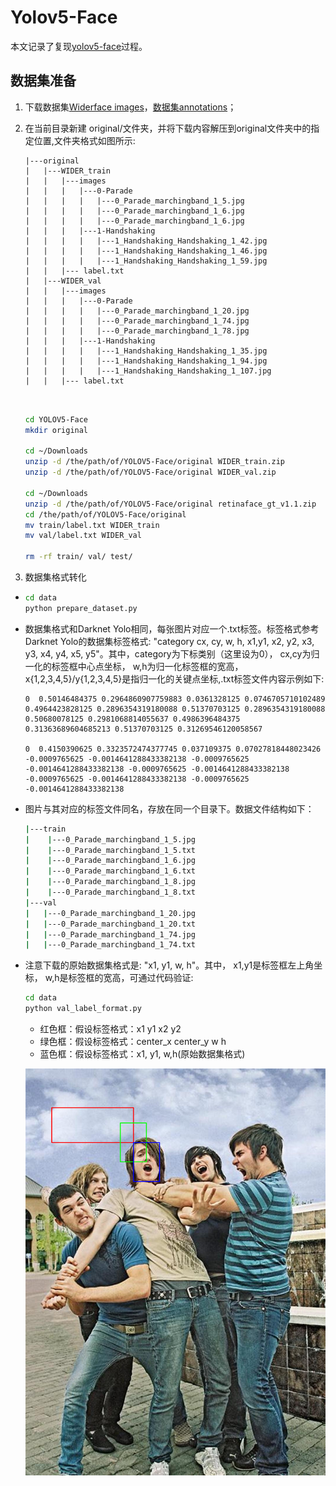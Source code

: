 # Yolov5-Face

本文记录了复现[yolov5-face](https://github.com/deepcam-cn/yolov5-face)过程。

## 数据集准备

1. 下载数据集[Widerface images](http://shuoyang1213.me/WIDERFACE/)，[数据集annotations](https://drive.google.com/file/d/1tU_IjyOwGQfGNUvZGwWWM4SwxKp2PUQ8/view?usp=sharing)；

2. 在当前目录新建 original/文件夹，并将下载内容解压到original文件夹中的指定位置,文件夹格式如图所示:

    ```shell
    |---original
    |   |---WIDER_train
    |   |   |---images
    |   |   |   |---0-Parade
    |   |   |   |   |---0_Parade_marchingband_1_5.jpg
    |   |   |   |   |---0_Parade_marchingband_1_6.jpg
    |   |   |   |   |---0_Parade_marchingband_1_6.jpg
    |   |   |   |---1-Handshaking
    |   |   |   |   |---1_Handshaking_Handshaking_1_42.jpg
    |   |   |   |   |---1_Handshaking_Handshaking_1_46.jpg
    |   |   |   |   |---1_Handshaking_Handshaking_1_59.jpg
    |   |   |--- label.txt
    |   |---WIDER_val
    |   |   |---images
    |   |   |   |---0-Parade
    |   |   |   |   |---0_Parade_marchingband_1_20.jpg
    |   |   |   |   |---0_Parade_marchingband_1_74.jpg
    |   |   |   |   |---0_Parade_marchingband_1_78.jpg
    |   |   |   |---1-Handshaking
    |   |   |   |   |---1_Handshaking_Handshaking_1_35.jpg
    |   |   |   |   |---1_Handshaking_Handshaking_1_94.jpg
    |   |   |   |   |---1_Handshaking_Handshaking_1_107.jpg
    |   |   |--- label.txt


    
    ```


    ```bash
    cd YOLOV5-Face
    mkdir original

    cd ~/Downloads
    unzip -d /the/path/of/YOLOV5-Face/original WIDER_train.zip
    unzip -d /the/path/of/YOLOV5-Face/original WIDER_val.zip

    cd ~/Downloads
    unzip -d /the/path/of/YOLOV5-Face/original retinaface_gt_v1.1.zip
    cd /the/path/of/YOLOV5-Face/original
    mv train/label.txt WIDER_train
    mv val/label.txt WIDER_val

    rm -rf train/ val/ test/

    ```




3. 数据集格式转化

* 
    ```bash
    cd data
    python prepare_dataset.py
    ```

* 数据集格式和Darknet Yolo相同，每张图片对应一个.txt标签。标签格式参考Darknet Yolo的数据集标签格式: "category cx, cy, w, h, x1,y1, x2, y2, x3, y3, x4, y4, x5, y5"。其中，category为下标类别（这里设为0）， cx,cy为归一化的标签框中心点坐标， w,h为归一化标签框的宽高， x{1,2,3,4,5}/y{1,2,3,4,5}是指归一化的关键点坐标,.txt标签文件内容示例如下:

    ```shell
    0  0.50146484375 0.2964860907759883 0.0361328125 0.0746705710102489 0.4964423828125 0.2896354319180088 0.51370703125 0.2896354319180088 0.50680078125 0.2981068814055637 0.4986396484375 0.31363689604685213 0.51370703125 0.31269546120058567

    0  0.4150390625 0.3323572474377745 0.037109375 0.07027818448023426 -0.0009765625 -0.0014641288433382138 -0.0009765625 -0.0014641288433382138 -0.0009765625 -0.0014641288433382138 -0.0009765625 -0.0014641288433382138 -0.0009765625 -0.0014641288433382138

    ```


* 图片与其对应的标签文件同名，存放在同一个目录下。数据文件结构如下：

    ```bash
    |---train
    |    |---0_Parade_marchingband_1_5.jpg
    |    |---0_Parade_marchingband_1_5.txt
    |    |---0_Parade_marchingband_1_6.jpg
    |    |---0_Parade_marchingband_1_6.txt
    |    |---0_Parade_marchingband_1_8.jpg
    |    |---0_Parade_marchingband_1_8.txt
    |---val
    |   |---0_Parade_marchingband_1_20.jpg
    |   |---0_Parade_marchingband_1_20.txt
    |   |---0_Parade_marchingband_1_74.jpg
    |   |---0_Parade_marchingband_1_74.txt

    ```

* 注意下载的原始数据集格式是: "x1, y1, w, h"。其中， x1,y1是标签框左上角坐标， w,h是标签框的宽高，可通过代码验证:

    ```bash
    cd data
    python val_label_format.py
    ```

    * 红色框：假设标签格式：x1 y1 x2  y2   
    * 绿色框：假设标签格式：center_x center_y w h
    * 蓝色框：假设标签格式：x1, y1, w,h(原始数据集格式) 


    ![](tut_images/label_format.png)




